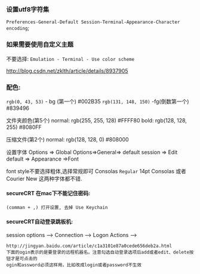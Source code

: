 ### 设置utf8字符集
`Preferences-General-Default Session-Terminal-Appearance-Character encoding`;

### 如果需要使用自定义主题
不要选择: `Emulation - Terminal - Use color scheme`


http://blog.csdn.net/zklth/article/details/8937905
### 配色:
`rgb(0, 43, 53)` - bg (第一个) #002B35
`rgb(131, 148, 150)` -fg(倒数第一个) #839496

文件夹颜色(第5个)
normal: rgb(255, 255, 128) #FFFF80
bold: rgb(128, 128, 255) #8080FF

压缩文件(第2个)
normal: rgb(128, 128, 0) #808000


设置字体
Options => Global Options=>General=> default session
=> Edit default => Appearance =>Font

font style不要选择粗体,选择常规即可
Consolas `Regular` 14pt
Consolas 或者 Courier New 这两种字体都不错.

#### secureCRT 在mac下不能记住密码: 
`(comman + ,) 打开设置, 去掉 Use Keychain`

#### secureCRT自动登录跳板机:
session options --> Connection --> Logon Actions --> 
```
http://jingyan.baidu.com/article/c1a3101e87a0cede656deb2a.html
下面的ogin表示的是要登录的远程机器名。注意勾选自动登录选项后add或者edit、delete按钮才是可点击的
ogin和assword必须这样用，比如改成login或者password不生效
```
